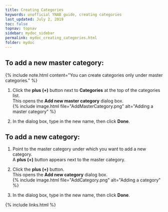 ```yaml
---
title: Creating Categories
keywords: unofficial YNAB guide, creating categories
last_updated: July 2, 2019
toc: false
topnav: topnav
sidebar: mydoc_sidebar
permalink: mydoc_creating_categories.html
folder: mydoc
---
```


## To add a new master category:
{% include note.html content="You can create categories only under master categories." %}

1.  Click the **plus (+)** button next to **Categories** at the top of the categories list.
    <br/>This opens the **Add new master category** dialog box.<br/>
    {% include image.html file="AddMasterCategory.png" alt="Adding a master category" %}

2.  In the dialog box, type in the new name, then click **Done**.

## To add a new category:

1.  Point to the master category under which you want to add a new category.
    <br/>A **plus (+)** button appears next to the master category.<br/>
2.  Click the **plus (+)** button.
    <br/>This opens the **Add new category** dialog box.<br/>
    {% include image.html file="AddCategory.png" alt="Adding a category" %}

3.  In the dialog box, type in the new name, then click **Done**.

{% include links.html %}
